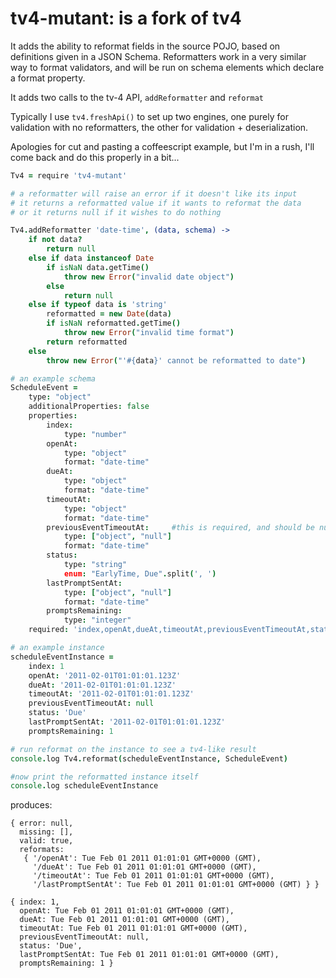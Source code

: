 # tv4-mutant: is a fork of tv4

It adds the ability to reformat fields in the source POJO, based on
definitions given in a JSON Schema. Reformatters work in a very similar way to
format validators, and will be run on schema elements which declare a format
property.

It adds two calls to the tv-4 API, ```addReformatter``` and ```reformat``` 

Typically I use ```tv4.freshApi()``` to set up two engines, one purely for
validation with no reformatters, the other for validation + deserialization.

Apologies for cut and pasting a coffeescript example, but I'm in a rush, I'll
come back and do this properly in a bit...

```coffeescript
Tv4 = require 'tv4-mutant'

# a reformatter will raise an error if it doesn't like its input
# it returns a reformatted value if it wants to reformat the data
# or it returns null if it wishes to do nothing

Tv4.addReformatter 'date-time', (data, schema) ->
    if not data?
        return null
    else if data instanceof Date
        if isNaN data.getTime()
            throw new Error("invalid date object")
        else
            return null
    else if typeof data is 'string'
        reformatted = new Date(data)
        if isNaN reformatted.getTime()
            throw new Error("invalid time format")
        return reformatted
    else
        throw new Error("'#{data}' cannot be reformatted to date")

# an example schema
ScheduleEvent =
    type: "object"
    additionalProperties: false
    properties:
        index:
            type: "number" 
        openAt:
            type: "object"
            format: "date-time"
        dueAt:
            type: "object"
            format: "date-time"
        timeoutAt:
            type: "object"
            format: "date-time"
        previousEventTimeoutAt:     #this is required, and should be null for the first event
            type: ["object", "null"]
            format: "date-time"
        status:
            type: "string"
            enum: "EarlyTime, Due".split(', ')
        lastPromptSentAt:
            type: ["object", "null"]
            format: "date-time"
        promptsRemaining:
            type: "integer"
    required: 'index,openAt,dueAt,timeoutAt,previousEventTimeoutAt,status,lastPromptSentAt,promptsRemaining'.split(',')

# an example instance
scheduleEventInstance =
    index: 1
    openAt: '2011-02-01T01:01:01.123Z'
    dueAt: '2011-02-01T01:01:01.123Z'
    timeoutAt: '2011-02-01T01:01:01.123Z'
    previousEventTimeoutAt: null
    status: 'Due'
    lastPromptSentAt: '2011-02-01T01:01:01.123Z'
    promptsRemaining: 1

# run reformat on the instance to see a tv4-like result
console.log Tv4.reformat(scheduleEventInstance, ScheduleEvent)

#now print the reformatted instance itself
console.log scheduleEventInstance
```

produces:

```
{ error: null,
  missing: [],
  valid: true,
  reformats: 
   { '/openAt': Tue Feb 01 2011 01:01:01 GMT+0000 (GMT),
     '/dueAt': Tue Feb 01 2011 01:01:01 GMT+0000 (GMT),
     '/timeoutAt': Tue Feb 01 2011 01:01:01 GMT+0000 (GMT),
     '/lastPromptSentAt': Tue Feb 01 2011 01:01:01 GMT+0000 (GMT) } }

{ index: 1,
  openAt: Tue Feb 01 2011 01:01:01 GMT+0000 (GMT),
  dueAt: Tue Feb 01 2011 01:01:01 GMT+0000 (GMT),
  timeoutAt: Tue Feb 01 2011 01:01:01 GMT+0000 (GMT),
  previousEventTimeoutAt: null,
  status: 'Due',
  lastPromptSentAt: Tue Feb 01 2011 01:01:01 GMT+0000 (GMT),
  promptsRemaining: 1 }
```

